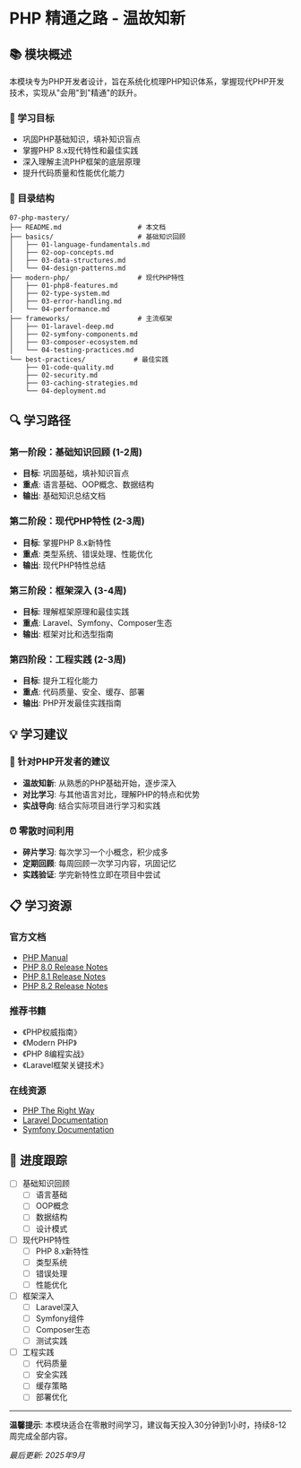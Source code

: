 # PHP 精通之路 - 温故知新

## 📚 模块概述

本模块专为PHP开发者设计，旨在系统化梳理PHP知识体系，掌握现代PHP开发技术，实现从"会用"到"精通"的跃升。

### 🎯 学习目标
- 巩固PHP基础知识，填补知识盲点
- 掌握PHP 8.x现代特性和最佳实践
- 深入理解主流PHP框架的底层原理
- 提升代码质量和性能优化能力

### 📁 目录结构

```
07-php-mastery/
├── README.md                   # 本文档
├── basics/                     # 基础知识回顾
│   ├── 01-language-fundamentals.md
│   ├── 02-oop-concepts.md
│   ├── 03-data-structures.md
│   └── 04-design-patterns.md
├── modern-php/                 # 现代PHP特性
│   ├── 01-php8-features.md
│   ├── 02-type-system.md
│   ├── 03-error-handling.md
│   └── 04-performance.md
├── frameworks/                 # 主流框架
│   ├── 01-laravel-deep.md
│   ├── 02-symfony-components.md
│   ├── 03-composer-ecosystem.md
│   └── 04-testing-practices.md
└── best-practices/            # 最佳实践
    ├── 01-code-quality.md
    ├── 02-security.md
    ├── 03-caching-strategies.md
    └── 04-deployment.md
```

## 🔍 学习路径

### 第一阶段：基础知识回顾 (1-2周)
- **目标**: 巩固基础，填补知识盲点
- **重点**: 语言基础、OOP概念、数据结构
- **输出**: 基础知识总结文档

### 第二阶段：现代PHP特性 (2-3周)
- **目标**: 掌握PHP 8.x新特性
- **重点**: 类型系统、错误处理、性能优化
- **输出**: 现代PHP特性总结

### 第三阶段：框架深入 (3-4周)
- **目标**: 理解框架原理和最佳实践
- **重点**: Laravel、Symfony、Composer生态
- **输出**: 框架对比和选型指南

### 第四阶段：工程实践 (2-3周)
- **目标**: 提升工程化能力
- **重点**: 代码质量、安全、缓存、部署
- **输出**: PHP开发最佳实践指南

## 💡 学习建议

### 🎯 针对PHP开发者的建议
- **温故知新**: 从熟悉的PHP基础开始，逐步深入
- **对比学习**: 与其他语言对比，理解PHP的特点和优势
- **实战导向**: 结合实际项目进行学习和实践

### ⏰ 零散时间利用
- **碎片学习**: 每次学习一个小概念，积少成多
- **定期回顾**: 每周回顾一次学习内容，巩固记忆
- **实践验证**: 学完新特性立即在项目中尝试

## 📋 学习资源

### 官方文档
- [PHP Manual](https://www.php.net/manual/)
- [PHP 8.0 Release Notes](https://www.php.net/releases/8.0/)
- [PHP 8.1 Release Notes](https://www.php.net/releases/8.1/)
- [PHP 8.2 Release Notes](https://www.php.net/releases/8.2/)

### 推荐书籍
- 《PHP权威指南》
- 《Modern PHP》
- 《PHP 8编程实战》
- 《Laravel框架关键技术》

### 在线资源
- [PHP The Right Way](https://phptherightway.com/)
- [Laravel Documentation](https://laravel.com/docs)
- [Symfony Documentation](https://symfony.com/doc)

## 🔄 进度跟踪

- [ ] 基础知识回顾
  - [ ] 语言基础
  - [ ] OOP概念
  - [ ] 数据结构
  - [ ] 设计模式
- [ ] 现代PHP特性
  - [ ] PHP 8.x新特性
  - [ ] 类型系统
  - [ ] 错误处理
  - [ ] 性能优化
- [ ] 框架深入
  - [ ] Laravel深入
  - [ ] Symfony组件
  - [ ] Composer生态
  - [ ] 测试实践
- [ ] 工程实践
  - [ ] 代码质量
  - [ ] 安全实践
  - [ ] 缓存策略
  - [ ] 部署优化

---

**温馨提示**: 本模块适合在零散时间学习，建议每天投入30分钟到1小时，持续8-12周完成全部内容。

*最后更新: 2025年9月*